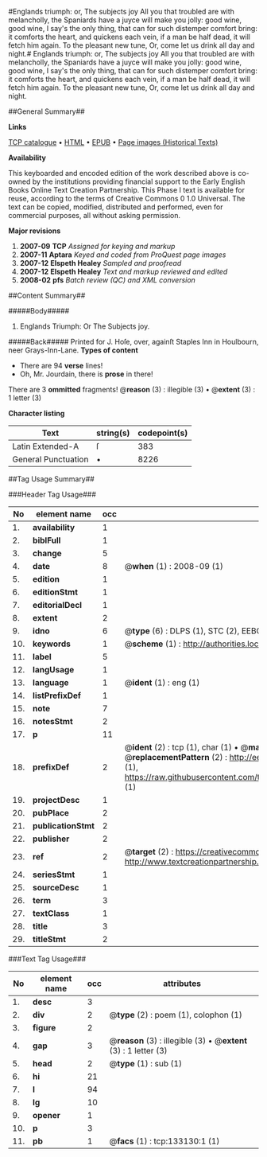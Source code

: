 #Englands triumph: or, The subjects joy All you that troubled are with melancholly, the Spaniards have a juyce will make you jolly: good wine, good wine, I say's the only thing, that can for such distemper comfort bring: it comforts the heart, and quickens each vein, if a man be half dead, it will fetch him again. To the pleasant new tune, Or, come let us drink all day and night.#
Englands triumph: or, The subjects joy All you that troubled are with melancholly, the Spaniards have a juyce will make you jolly: good wine, good wine, I say's the only thing, that can for such distemper comfort bring: it comforts the heart, and quickens each vein, if a man be half dead, it will fetch him again. To the pleasant new tune, Or, come let us drink all day and night.

##General Summary##

**Links**

[TCP catalogue](http://www.ota.ox.ac.uk/tcp/)  • 
[HTML](http://tei.it.ox.ac.uk/tcp/Texts-HTML/free/A84/A84006.html)  • 
[EPUB](http://tei.it.ox.ac.uk/tcp/Texts-EPUB/free/A84/A84006.epub) • 
[Page images (Historical Texts)](https://data.historicaltexts.jisc.ac.uk/view?pubId=eebo-99896970e&pageId=eebo-99896970e-133130-1)

**Availability**

This keyboarded and encoded edition of the
	       work described above is co-owned by the institutions
	       providing financial support to the Early English Books
	       Online Text Creation Partnership. This Phase I text is
	       available for reuse, according to the terms of Creative
	       Commons 0 1.0 Universal. The text can be copied,
	       modified, distributed and performed, even for
	       commercial purposes, all without asking permission.

**Major revisions**

1. __2007-09__ __TCP__ *Assigned for keying and markup*
1. __2007-11__ __Aptara__ *Keyed and coded from ProQuest page images*
1. __2007-12__ __Elspeth Healey__ *Sampled and proofread*
1. __2007-12__ __Elspeth Healey__ *Text and markup reviewed and edited*
1. __2008-02__ __pfs__ *Batch review (QC) and XML conversion*

##Content Summary##

#####Body#####

1. Englands Triumph: Or The Subjects joy.

#####Back#####
Printed for J. Hoſe, over, againſt Staples Inn in Houlbourn, neer Grays-Inn-Lane.
**Types of content**

  * There are 94 **verse** lines!
  * Oh, Mr. Jourdain, there is **prose** in there!

There are 3 **ommitted** fragments! 
 @__reason__ (3) : illegible (3)  •  @__extent__ (3) : 1 letter (3)

**Character listing**


|Text|string(s)|codepoint(s)|
|---|---|---|
|Latin Extended-A|ſ|383|
|General Punctuation|•|8226|

##Tag Usage Summary##

###Header Tag Usage###

|No|element name|occ|attributes|
|---|---|---|---|
|1.|__availability__|1||
|2.|__biblFull__|1||
|3.|__change__|5||
|4.|__date__|8| @__when__ (1) : 2008-09 (1)|
|5.|__edition__|1||
|6.|__editionStmt__|1||
|7.|__editorialDecl__|1||
|8.|__extent__|2||
|9.|__idno__|6| @__type__ (6) : DLPS (1), STC (2), EEBO-CITATION (1), PROQUEST (1), VID (1)|
|10.|__keywords__|1| @__scheme__ (1) : http://authorities.loc.gov/ (1)|
|11.|__label__|5||
|12.|__langUsage__|1||
|13.|__language__|1| @__ident__ (1) : eng (1)|
|14.|__listPrefixDef__|1||
|15.|__note__|7||
|16.|__notesStmt__|2||
|17.|__p__|11||
|18.|__prefixDef__|2| @__ident__ (2) : tcp (1), char (1)  •  @__matchPattern__ (2) : ([0-9\-]+):([0-9IVX]+) (1), (.+) (1)  •  @__replacementPattern__ (2) : http://eebo.chadwyck.com/downloadtiff?vid=$1&page=$2 (1), https://raw.githubusercontent.com/textcreationpartnership/Texts/master/tcpchars.xml#$1 (1)|
|19.|__projectDesc__|1||
|20.|__pubPlace__|2||
|21.|__publicationStmt__|2||
|22.|__publisher__|2||
|23.|__ref__|2| @__target__ (2) : https://creativecommons.org/publicdomain/zero/1.0/ (1), http://www.textcreationpartnership.org/docs/. (1)|
|24.|__seriesStmt__|1||
|25.|__sourceDesc__|1||
|26.|__term__|3||
|27.|__textClass__|1||
|28.|__title__|3||
|29.|__titleStmt__|2||


###Text Tag Usage###

|No|element name|occ|attributes|
|---|---|---|---|
|1.|__desc__|3||
|2.|__div__|2| @__type__ (2) : poem (1), colophon (1)|
|3.|__figure__|2||
|4.|__gap__|3| @__reason__ (3) : illegible (3)  •  @__extent__ (3) : 1 letter (3)|
|5.|__head__|2| @__type__ (1) : sub (1)|
|6.|__hi__|21||
|7.|__l__|94||
|8.|__lg__|10||
|9.|__opener__|1||
|10.|__p__|3||
|11.|__pb__|1| @__facs__ (1) : tcp:133130:1 (1)|
